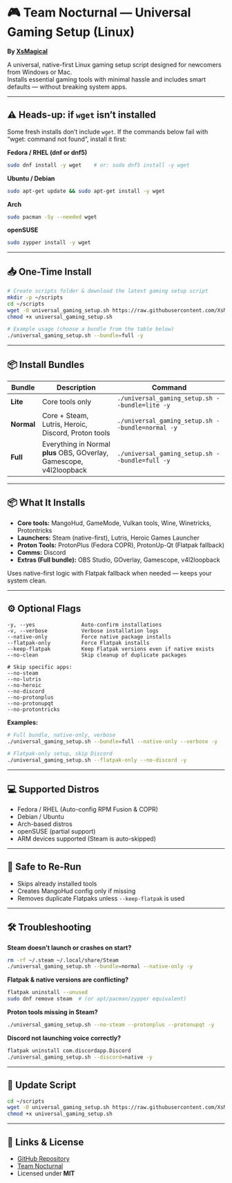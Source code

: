 # 🎮 Team Nocturnal — Universal Gaming Setup (Linux)
**By [XsMagical](https://github.com/XsMagical)**  

A universal, native-first Linux gaming setup script designed for newcomers from Windows or Mac.  
Installs essential gaming tools with minimal hassle and includes smart defaults — without breaking system apps.  

---

## ⚠️ Heads-up: if `wget` isn’t installed

Some fresh installs don’t include `wget`. If the commands below fail with “wget: command not found”, install it first:

**Fedora / RHEL (dnf or dnf5)**
```bash
sudo dnf install -y wget    # or: sudo dnf5 install -y wget
```

**Ubuntu / Debian**
```bash
sudo apt-get update && sudo apt-get install -y wget
```

**Arch**
```bash
sudo pacman -Sy --needed wget
```

**openSUSE**
```bash
sudo zypper install -y wget
```

---

## 📥 One-Time Install

```bash
# Create scripts folder & download the latest gaming setup script
mkdir -p ~/scripts
cd ~/scripts
wget -O universal_gaming_setup.sh https://raw.githubusercontent.com/XsMagical/Linux-Tools/main/scripts/gaming/universal_gaming_setup.sh
chmod +x universal_gaming_setup.sh
```

```bash
# Example usage (choose a bundle from the table below)
./universal_gaming_setup.sh --bundle=full -y
```

---

## 📦 Install Bundles

| Bundle | Description | Command |
|--------|-------------|---------|
| **Lite** | Core tools only | `./universal_gaming_setup.sh --bundle=lite -y` |
| **Normal** | Core + Steam, Lutris, Heroic, Discord, Proton tools | `./universal_gaming_setup.sh --bundle=normal -y` |
| **Full** | Everything in Normal **plus** OBS, GOverlay, Gamescope, v4l2loopback | `./universal_gaming_setup.sh --bundle=full -y` |

---

## 📦 What It Installs

- **Core tools:** MangoHud, GameMode, Vulkan tools, Wine, Winetricks, Protontricks  
- **Launchers:** Steam (native-first), Lutris, Heroic Games Launcher  
- **Proton Tools:** ProtonPlus (Fedora COPR), ProtonUp-Qt (Flatpak fallback)  
- **Comms:** Discord  
- **Extras (Full bundle):** OBS Studio, GOverlay, Gamescope, v4l2loopback  

Uses native-first logic with Flatpak fallback when needed — keeps your system clean.  

---

## ⚙ Optional Flags

```text
-y, --yes               Auto-confirm installations
-v, --verbose           Verbose installation logs
--native-only           Force native package installs
--flatpak-only          Force Flatpak installs
--keep-flatpak          Keep Flatpak versions even if native exists
--no-clean              Skip cleanup of duplicate packages

# Skip specific apps:
--no-steam
--no-lutris
--no-heroic
--no-discord
--no-protonplus
--no-protonupqt
--no-protontricks
```

**Examples:**
```bash
# Full bundle, native-only, verbose
./universal_gaming_setup.sh --bundle=full --native-only --verbose -y
```

```bash
# Flatpak-only setup, skip Discord
./universal_gaming_setup.sh --flatpak-only --no-discord -y
```

---

## 💻 Supported Distros

- Fedora / RHEL (Auto-config RPM Fusion & COPR)
- Debian / Ubuntu
- Arch-based distros
- openSUSE (partial support)
- ARM devices supported (Steam is auto-skipped)

---

## 🔄 Safe to Re-Run

- Skips already installed tools  
- Creates MangoHud config only if missing  
- Removes duplicate Flatpaks unless `--keep-flatpak` is used  

---

## 🛠 Troubleshooting

**Steam doesn’t launch or crashes on start?**
```bash
rm -rf ~/.steam ~/.local/share/Steam
./universal_gaming_setup.sh --bundle=normal --native-only -y
```

**Flatpak & native versions are conflicting?**
```bash
flatpak uninstall --unused
sudo dnf remove steam  # (or apt/pacman/zypper equivalent)
```

**Proton tools missing in Steam?**
```bash
./universal_gaming_setup.sh --no-steam --protonplus --protonupqt -y
```

**Discord not launching voice correctly?**
```bash
flatpak uninstall com.discordapp.Discord
./universal_gaming_setup.sh --discord=native -y
```

---

## 🔄 Update Script

```bash
cd ~/scripts
wget -O universal_gaming_setup.sh https://raw.githubusercontent.com/XsMagical/Linux-Tools/main/scripts/gaming/universal_gaming_setup.sh
chmod +x universal_gaming_setup.sh
```

---

## 🔗 Links & License

- [GitHub Repository](https://github.com/XsMagical/Linux-Tools)  
- [Team Nocturnal](https://team-nocturnal.com)  
- Licensed under **MIT**
